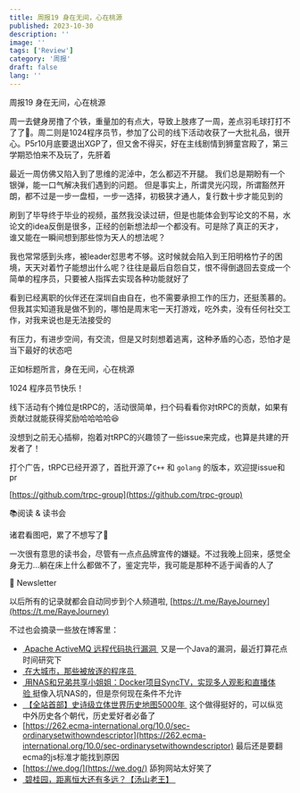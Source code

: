 ```yaml
---
title: 周报19 身在无间，心在桃源
published: 2023-10-30
description: ''
image: ''
tags: ['Review']
category: '周报'
draft: false
lang: ''
---
```

  周报19 身在无间，心在桃源


<!-- ![Group 1](./attachments/bafybeiczinjsznafowe7lawtyemsfqdvsjnh4kf5hga3ud5groiirog7sq.png) -->


周一去健身房撸了个铁，重量加的有点大，导致上肢疼了一周，差点羽毛球打打不了了🤣。周二则是1024程序员节，参加了公司的线下活动收获了一大批礼品，很开心。P5r10月底要退出XGP了，但又舍不得买，好在主线剧情到狮童宫殿了，第三学期恐怕来不及玩了，先肝着


最近一周仿佛又陷入到了思维的泥淖中，怎么都迈不开腿。
我们总是期盼有一个银弹，能一口气解决我们遇到的问题。
但是事实上，所谓灵光闪现，所谓豁然开朗，都不过是一步一盘桓，一步一选择，初极狭才通人，复行数十步才能见到的

刷到了毕导终于毕业的视频，虽然我没读过研，但是也能体会到写论文的不易，水论文的idea反倒是很多，正经的创新想法却一个都没有。可是除了真正的天才，谁又能在一瞬间想到那些惊为天人的想法呢？

我也常常感到头疼，被leader怼思考不够。这时候就会陷入到王阳明格竹子的困境，天天对着竹子能想出什么呢？往往是最后自怨自艾，恨不得倒退回去变成一个简单的程序员，只要被人指挥去实现各种功能就好了

看到已经离职的伙伴还在深圳自由自在，也不需要承担工作的压力，还挺羡慕的。但我其实知道我是做不到的，哪怕是周末宅一天打游戏，吃外卖，没有任何社交工作，对我来说也是无法接受的

有压力，有进步空间，有交流，但是又时刻想着逃离，这种矛盾的心态，恐怕才是当下最好的状态吧

正如标题所言，身在无间，心在桃源


 1024 程序员节快乐！

线下活动有个摊位是tRPC的，活动很简单，扫个码看看你对tRPC的贡献，如果有贡献过就能获得奖励哈哈哈哈😆

没想到之前无心插柳，抱着对tRPC的兴趣领了一些issue来完成，也算是共建的开发者了！

<!-- ![DraggedImage](./attachments/bafybeigph4l45l7hjmku7yjjdyrforrl3o3ppe6o76tvc2xmyuao24pwqu.png) -->


打个广告，tRPC已经开源了，首批开源了`C++` 和 `golang` 的版本，欢迎提issue和pr
 
[https://github.com/trpc-group](https://github.com/trpc-group)


 📚阅读 & 读书会


<!-- ![DraggedImage-1](./attachments/bafkreidgt26gyhq6i3udgokcv4rwb44xxf3squc654egqzjqkqr6u7tcgm.jpeg) -->

<!-- ![DraggedImage-3](./attachments/bafkreicqeys7huuc7lm47tnf4f3vilh5vcpsyvsphupy5pk3h3l5hzimuq.jpeg) -->

<!-- ![DraggedImage-2](./attachments/bafkreih7es3zpm67ikxkyxddw2mhdwowe7umfgtewshgdtzxsmr3moi2d4.jpeg) -->


诸君看图吧，累了不想写了🤣

一次很有意思的读书会，尽管有一点点品牌宣传的嫌疑。不过我晚上回来，感觉全身无力…躺在床上什么都做不了，鉴定完毕，我可能是那种不适于闻香的人了



 📮 Newsletter

以后所有的记录就都会自动同步到个人频道啦, [https://t.me/RayeJourney](https://t.me/RayeJourney)

不过也会摘录一些放在博客里：

- [ Apache ActiveMQ 远程代码执行漏洞 ](https://mp.weixin.qq.com/s/ZWYYFu0q_riKNlEyz6EDbw) 又是一个Java的漏洞，最近打算花点时间研究下
- [ 在大城市，那些被放逐的程序员 ](https://mp.weixin.qq.com/s/Er2I9edCx1P40oPWGdTpjA)
- [ 用NAS和兄弟共享小姐姐：Docker项目SyncTV，实现多人观影和直播体验 ](https://panda995.xyz/network/3593.html)挺像入坑NAS的，但是奈何现在条件不允许
- [ 【全站首部】史诗级立体世界历史地图5000年 ](https://www.bilibili.com/video/BV14R4y1u7nm) 这个做得挺好的，可以纵览中外历史各个朝代，历史爱好者必备了
- [https://262.ecma-international.org/10.0/sec-ordinarysetwithowndescriptor](https://262.ecma-international.org/10.0/sec-ordinarysetwithowndescriptor) 最后还是要翻ecma的js标准才能找到原因
- [https://we.dog/](https://we.dog/) 舔狗网站太好笑了
- [ 碧桂园，距离恒大还有多远？【汤山老王】 ](https://www.youtube.com/watch?v=N7v84mRU2Ag)



[]()